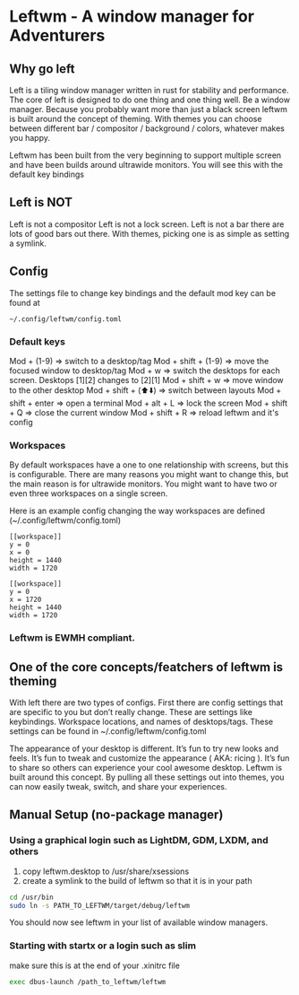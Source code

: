 # Leftwm - A window manager for Adventurers


## Why go left 

Left is a tiling window manager written in rust for stability and performance. The core of left is designed to do one thing and one thing well. Be a window manager. Because you probably want more than just a black screen leftwm is built around the concept of theming. With themes you can choose between different bar / compositor / background / colors, whatever makes you happy.   

Leftwm has been built from the very beginning to support multiple screen and have been builds around ultrawide monitors. You will see this with the default key bindings

## Left is NOT

Left is not a compositor
Left is not a lock screen. 
Left is not a bar there are lots of good bars out there. With themes, picking one is as simple as setting a symlink.




## Config
The settings file to change key bindings and the default mod key can be found at
```
~/.config/leftwm/config.toml
```

### Default keys
Mod + (1-9) => switch to a desktop/tag
Mod + shift + (1-9) => move the focused window to desktop/tag
Mod + w => switch the desktops for each screen. Desktops [1][2] changes to [2][1]
Mod + shift + w => move window to the other desktop
Mod + shift + (⬆️⬇️) => switch between layouts
Mod + shift + enter => open a terminal
Mod + alt + L => lock the screen
Mod + shift + Q => close the current window
Mod + shift + R => reload leftwm and it's config

### Workspaces
By default workspaces have a one to one relationship with screens, but this is configurable. There are many reasons you might want to change this, but the main reason is for ultrawide monitors. You might want to have two or even three workspaces on a single screen. 

Here is an example config changing the way workspaces are defined (~/.config/leftwm/config.toml)
```
[[workspace]]
y = 0
x = 0
height = 1440
width = 1720

[[workspace]]
y = 0
x = 1720
height = 1440
width = 1720
```



### Leftwm is EWMH compliant. 




## One of the core concepts/featchers of leftwm is theming 

With left there are two types of configs. First there are config settings that are specific to you but don’t really change. These are settings like keybindings. Workspace locations, and names of desktops/tags. These settings can be found in ~/.config/leftwm/config.toml

The appearance of your desktop is different. It’s fun to try new looks and feels. It’s fun to tweak and customize the appearance ( AKA: ricing ). It’s fun to share so others can experience your cool awesome desktop. Leftwm is built around this concept. By pulling all these settings out into themes, you can now easily tweak, switch, and share your experiences. 


## Manual Setup (no-package manager)

### Using a graphical login such as LightDM, GDM, LXDM, and others

1) copy leftwm.desktop to /usr/share/xsessions
2) create a symlink to the build of leftwm so that it is in your path
```bash
cd /usr/bin
sudo ln -s PATH_TO_LEFTWM/target/debug/leftwm
```
You should now see leftwm in your list of available window managers.

### Starting with startx or a login such as slim
make sure this is at the end of your .xinitrc file
```bash .xinitrc
exec dbus-launch /path_to_leftwm/leftwm
```

